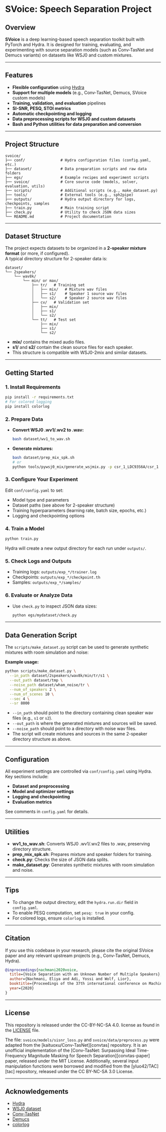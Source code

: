 # SVoice: Speech Separation Project

## Overview

**SVoice** is a deep learning-based speech separation toolkit built with PyTorch and Hydra. It is designed for training, evaluating, and experimenting with source separation models (such as Conv-TasNet and Demucs variants) on datasets like WSJ0 and custom mixtures.

---

## Features

- **Flexible configuration** using [Hydra](https://hydra.cc/)
- **Support for multiple models** (e.g., Conv-TasNet, Demucs, SVoice custom models)
- **Training, validation, and evaluation** pipelines
- **SI-SNR, PESQ, STOI metrics**
- **Automatic checkpointing and logging**
- **Data preprocessing scripts for WSJ0 and custom datasets**
- **Bash and Python utilities for data preparation and conversion**

---

## Project Structure

```
svoice/
├── conf/                # Hydra configuration files (config.yaml, etc.)
├── dataset/             # Data preparation scripts and raw data folders
├── egs/                 # Example recipes and experiment scripts
├── svoice/              # Core source code (models, solver, evaluation, utils)
├── scripts/             # Additional scripts (e.g., make_dataset.py)
├── tools/               # External tools (e.g., sph2pipe)
├── outputs/             # Hydra output directory for logs, checkpoints, samples
├── train.py             # Main training script
├── check.py             # Utility to check JSON data sizes
└── README.md            # Project documentation
```

---

## Dataset Structure

The project expects datasets to be organized in a **2-speaker mixture format** (or more, if configured).  
A typical directory structure for 2-speaker data is:

```
dataset/
└── 2speakers/
    └── wav8k/
        └── min/ or max/
            ├── tr/   # Training set
            │   ├── mix/   # Mixture wav files
            │   ├── s1/    # Speaker 1 source wav files
            │   └── s2/    # Speaker 2 source wav files
            ├── cv/   # Validation set
            │   ├── mix/
            │   ├── s1/
            │   └── s2/
            └── tt/   # Test set
                ├── mix/
                ├── s1/
                └── s2/
```

- **mix/** contains the mixed audio files.
- **s1/** and **s2/** contain the clean source files for each speaker.
- This structure is compatible with WSJ0-2mix and similar datasets.

---

## Getting Started

### 1. **Install Requirements**

```bash
pip install -r requirements.txt
# For colored logging
pip install colorlog
```

### 2. **Prepare Data**

- **Convert WSJ0 .wv1/.wv2 to .wav:**
  ```bash
  bash dataset/wv1_to_wav.sh
  ```
- **Generate mixtures:**
  ```bash
  bash dataset/prep_mix_spk.sh
  # or
  python tools/pywsj0_mix/generate_wsjmix.py -p csr_1_LDC93S6A/csr_1 -o mix_splits_data -n 2 -sr 8000 --len_mode min max
  ```

### 3. **Configure Your Experiment**

Edit `conf/config.yaml` to set:
- Model type and parameters
- Dataset paths (see above for 2-speaker structure)
- Training hyperparameters (learning rate, batch size, epochs, etc.)
- Logging and checkpointing options

### 4. **Train a Model**

```bash
python train.py
```

Hydra will create a new output directory for each run under `outputs/`.

### 5. **Check Logs and Outputs**

- Training logs: `outputs/exp_*/trainer.log`
- Checkpoints: `outputs/exp_*/checkpoint.th`
- Samples: `outputs/exp_*/samples/`

### 6. **Evaluate or Analyze Data**

- Use `check.py` to inspect JSON data sizes:
  ```bash
  python egs/mydataset/check.py
  ```

---

## Data Generation Script

The `scripts/make_dataset.py` script can be used to generate synthetic mixtures with room simulation and noise:

**Example usage:**
```bash
python scripts/make_dataset.py \
  --in_path dataset/2speakers/wav8k/min/tr/s1 \
  --out_path dataset/tmp \
  --noise_path dataset/wham_noise/tr \
  --num_of_speakers 2 \
  --num_of_scenes 10 \
  --sec 4 \
  --sr 8000
```
- `--in_path` should point to the directory containing clean speaker wav files (e.g., `s1` or `s2`).
- `--out_path` is where the generated mixtures and sources will be saved.
- `--noise_path` should point to a directory with noise wav files.
- The script will create mixtures and sources in the same 2-speaker directory structure as above.

---

## Configuration

All experiment settings are controlled via `conf/config.yaml` using Hydra.  
Key sections include:

- **Dataset and preprocessing**
- **Model and optimizer settings**
- **Logging and checkpointing**
- **Evaluation metrics**

See comments in `config.yaml` for details.

---

## Utilities

- **wv1_to_wav.sh**: Converts WSJ0 .wv1/.wv2 files to .wav, preserving directory structure.
- **prep_mix_spk.sh**: Prepares mixture and speaker folders for training.
- **check.py**: Checks the size of JSON data splits.
- **make_dataset.py**: Generates synthetic mixtures with room simulation and noise.

---

## Tips

- To change the output directory, edit the `hydra.run.dir` field in `config.yaml`.
- To enable PESQ computation, set `pesq: true` in your config.
- For colored logs, ensure `colorlog` is installed.

---

## Citation

If you use this codebase in your research, please cite the original SVoice paper and any relevant upstream projects (e.g., Conv-TasNet, Demucs, Hydra).

```bibtex
@inproceedings{nachmani2020voice,
  title={Voice Separation with an Unknown Number of Multiple Speakers},
  author={Nachmani, Eliya and Adi, Yossi and Wolf, Lior},
  booktitle={Proceedings of the 37th international conference on Machine learning},
  year={2020}
}
```
---

## License

This repository is released under the CC-BY-NC-SA 4.0. license as found in the [LICENSE](LICENSE) file.

The file: `svoice/models/sisnr_loss.py` and `svoice/data/preprocess.py` were adapted from the [kaituoxu/Conv-TasNet][convtas] repository. It is an unofficial implementation of the [Conv-TasNet: Surpassing Ideal Time-Frequency Magnitude Masking for Speech Separation][convtas-paper] paper, released under the MIT License.
Additionally, several input manipulation functions were borrowed and modified from the [yluo42/TAC][tac] repository, released under the CC BY-NC-SA 3.0 License.

---

## Acknowledgements

- [Hydra](https://hydra.cc/)
- [WSJ0 dataset](https://catalog.ldc.upenn.edu/LDC93S6A)
- [Conv-TasNet](https://github.com/funcwj/Conv-TasNet)
- [Demucs](https://github.com/facebookresearch/demucs)
- [colorlog](https://github.com/borntyping/python-colorlog)

